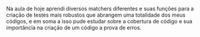 Na aula de hoje aprendi diversos matchers diferentes e suas funções para a criação de testes mais robustos que abrangem uma totalidade dos meus códigos, e em soma a isso pude estudar sobre a cobertura de código e sua importância na criação de um código a prova de erros. 